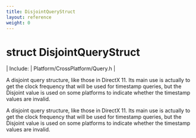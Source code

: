 ```yaml
---
title: DisjointQueryStruct
layout: reference
weight: 0
---
```

struct DisjointQueryStruct
===

| Include: | Platform/CrossPlatform/Query.h |

A disjoint query structure, like those in DirectX 11.
Its main use is actually to get the clock frequency that will
be used for timestamp queries, but the Disjoint value is
used on some platforms to indicate whether the timestamp values are invalid.
  



A disjoint query structure, like those in DirectX 11.
Its main use is actually to get the clock frequency that will
be used for timestamp queries, but the Disjoint value is
used on some platforms to indicate whether the timestamp values are invalid.
  

